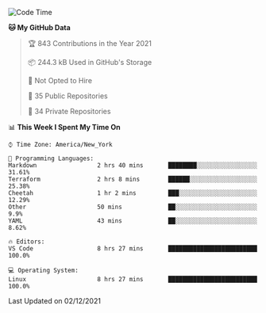 <!--START_SECTION:waka-->
![Code Time](http://img.shields.io/badge/Code%20Time-18%20hrs%2024%20mins-blue)

**🐱 My GitHub Data** 

> 🏆 843 Contributions in the Year 2021
 > 
> 📦 244.3 kB Used in GitHub's Storage 
 > 
> 🚫 Not Opted to Hire
 > 
> 📜 35 Public Repositories 
 > 
> 🔑 34 Private Repositories  
 > 
📊 **This Week I Spent My Time On** 

```text
⌚︎ Time Zone: America/New_York

💬 Programming Languages: 
Markdown                 2 hrs 40 mins       ████████░░░░░░░░░░░░░░░░░   31.61% 
Terraform                2 hrs 8 mins        ██████░░░░░░░░░░░░░░░░░░░   25.38% 
Cheetah                  1 hr 2 mins         ███░░░░░░░░░░░░░░░░░░░░░░   12.29% 
Other                    50 mins             ██░░░░░░░░░░░░░░░░░░░░░░░   9.9% 
YAML                     43 mins             ██░░░░░░░░░░░░░░░░░░░░░░░   8.62%

🔥 Editors: 
VS Code                  8 hrs 27 mins       █████████████████████████   100.0%

💻 Operating System: 
Linux                    8 hrs 27 mins       █████████████████████████   100.0%

```


 Last Updated on 02/12/2021
<!--END_SECTION:waka-->